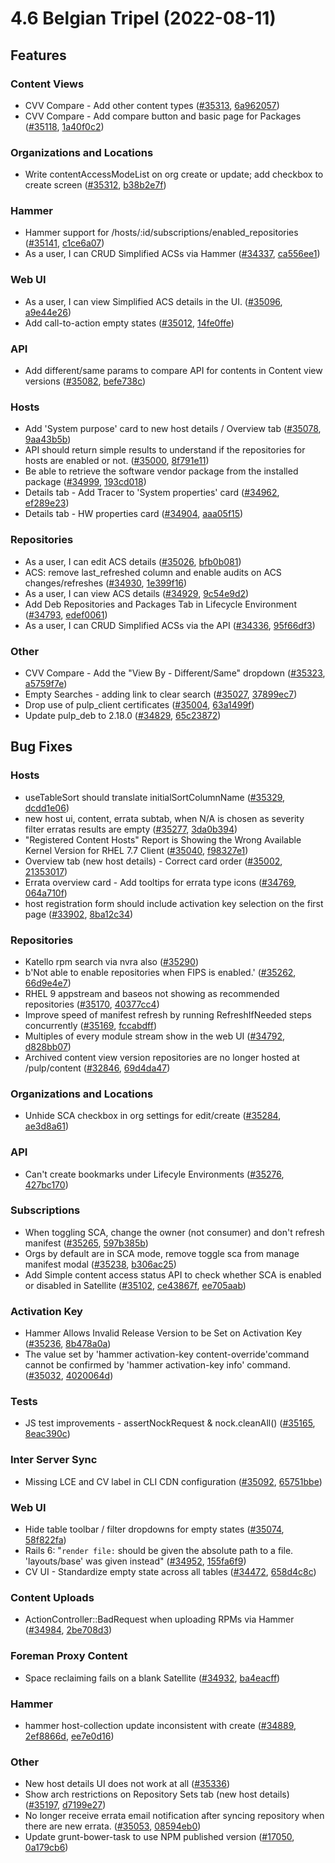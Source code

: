 # 4.6 Belgian Tripel (2022-08-11)

## Features

### Content Views
* CVV Compare - Add other content types ([#35313](https://projects.theforeman.org/issues/35313), [6a962057](https://github.com/Katello/katello./commit/6a9620577c65b5e45bbaad363f53d1264467e177))
* CVV Compare - Add compare button and basic page for Packages ([#35118](https://projects.theforeman.org/issues/35118), [1a40f0c2](https://github.com/Katello/katello./commit/1a40f0c275a8e0b519e66a65bee8a3b300d9cc9b))

### Organizations and Locations
* Write contentAccessModeList on org create or update; add checkbox to create screen ([#35312](https://projects.theforeman.org/issues/35312), [b38b2e7f](https://github.com/Katello/katello./commit/b38b2e7f069f6fc1b522563b66192cf90af6286f))

### Hammer
* Hammer support for /hosts/:id/subscriptions/enabled_repositories ([#35141](https://projects.theforeman.org/issues/35141), [c1ce6a07](https://github.com/Katello/hammer-cli-katello./commit/c1ce6a0708e0c5ba9ddcbdb99c6ed02ab88f225a))
* As a user, I can CRUD Simplified ACSs via Hammer ([#34337](https://projects.theforeman.org/issues/34337), [ca556ee1](https://github.com/Katello/hammer-cli-katello./commit/ca556ee129698f9b33c41dbf05fd697dcb708b35))

### Web UI
* As a user, I can view Simplified ACS details in the UI. ([#35096](https://projects.theforeman.org/issues/35096), [a9e44e26](https://github.com/Katello/katello./commit/a9e44e26abb667ed474fc562b97172a62ea98a2a))
* Add call-to-action empty states ([#35012](https://projects.theforeman.org/issues/35012), [14fe0ffe](https://github.com/Katello/katello./commit/14fe0ffe90c6c480088a561272276703839488ed))

### API
* Add different/same params to compare API for contents in Content view versions ([#35082](https://projects.theforeman.org/issues/35082), [befe738c](https://github.com/Katello/katello./commit/befe738cd7dae82dfaa6dbb3f226546a7f19e92e))

### Hosts
* Add 'System purpose' card to new host details / Overview tab ([#35078](https://projects.theforeman.org/issues/35078), [9aa43b5b](https://github.com/Katello/katello./commit/9aa43b5bd5f23d909a207160982ce6f8ad8b4e07))
* API should return simple results to understand if the repositories for hosts are enabled or not. ([#35000](https://projects.theforeman.org/issues/35000), [8f791e11](https://github.com/Katello/katello./commit/8f791e11c8081bf3a587a57d617a618524024e18))
* Be able to retrieve the software vendor package from the installed package ([#34999](https://projects.theforeman.org/issues/34999), [193cd018](https://github.com/Katello/katello./commit/193cd018beebef8bf822498638d89346721210fd))
* Details tab - Add Tracer to 'System properties' card ([#34962](https://projects.theforeman.org/issues/34962), [ef289e23](https://github.com/Katello/katello./commit/ef289e23df2a7a516f3aa81d9b8bfd43f2e8bc82))
* Details tab - HW properties card ([#34904](https://projects.theforeman.org/issues/34904), [aaa05f15](https://github.com/Katello/katello./commit/aaa05f1538bd08cc89e1ec31975f09be96a55975))

### Repositories
* As a user, I can edit ACS details ([#35026](https://projects.theforeman.org/issues/35026), [bfb0b081](https://github.com/Katello/katello./commit/bfb0b08194e4df411c045a03a996309770940f9d))
* ACS: remove last_refreshed column and enable audits on ACS changes/refreshes ([#34930](https://projects.theforeman.org/issues/34930), [1e399f16](https://github.com/Katello/katello./commit/1e399f167606ddf714864476dbed5d5ee4897ef1))
* As a user, I can view ACS details ([#34929](https://projects.theforeman.org/issues/34929), [9c54e9d2](https://github.com/Katello/katello./commit/9c54e9d26d9a9d176fbc02c1ff290d00b08fc9bb))
* Add Deb Repositories and Packages Tab in Lifecycle Environment ([#34793](https://projects.theforeman.org/issues/34793), [edef0061](https://github.com/Katello/katello./commit/edef00619ae6a6f393d99ef2012353e684681022))
* As a user, I can CRUD Simplified ACSs via the API ([#34336](https://projects.theforeman.org/issues/34336), [95f66df3](https://github.com/Katello/katello./commit/95f66df3a7382f65b151617edb1aa943dd41a195))

### Other
* CVV Compare - Add the "View By - Different/Same" dropdown ([#35323](https://projects.theforeman.org/issues/35323), [a5759f7e](https://github.com/Katello/katello./commit/a5759f7e960ab76f179d30d7d7af7d808a2bf9c7))
* Empty Searches - adding link to clear search ([#35027](https://projects.theforeman.org/issues/35027), [37899ec7](https://github.com/Katello/katello./commit/37899ec73edf2bdd4f9e333075c9c240e506875d))
* Drop use of pulp_client certificates ([#35004](https://projects.theforeman.org/issues/35004), [63a1499f](https://github.com/Katello/katello./commit/63a1499fe319588bed8006cffada4faccd13a532))
* Update pulp_deb to 2.18.0 ([#34829](https://projects.theforeman.org/issues/34829), [65c23872](https://github.com/Katello/katello./commit/65c23872583555d41a6d846e39e8e8d287fe566a))

## Bug Fixes

### Hosts
* useTableSort should translate initialSortColumnName ([#35329](https://projects.theforeman.org/issues/35329), [dcdd1e06](https://github.com/Katello/katello./commit/dcdd1e061bc70d31083b44116f4cedd00d96796e))
* new host ui, content, errata subtab,  when N/A is chosen as severity filter erratas results are empty ([#35277](https://projects.theforeman.org/issues/35277), [3da0b394](https://github.com/Katello/katello./commit/3da0b394c9bb7d76e20547d179884bc7826a68e7))
* "Registered Content Hosts" Report is Showing the Wrong Available Kernel Version for RHEL 7.7 Client ([#35040](https://projects.theforeman.org/issues/35040), [f98327e1](https://github.com/Katello/katello./commit/f98327e10b5cbadfd0e060ba6b8fe468bbcc706c))
* Overview tab (new host details) - Correct card order ([#35002](https://projects.theforeman.org/issues/35002), [21353017](https://github.com/Katello/katello./commit/213530172e0ca8ac0df7b36b221a804e980bf78d))
* Errata overview card - Add tooltips for errata type icons ([#34769](https://projects.theforeman.org/issues/34769), [064a710f](https://github.com/Katello/katello./commit/064a710f48d7118f4db6a039be73f2d655d33ee1))
* host registration form should include activation key selection on the first page ([#33902](https://projects.theforeman.org/issues/33902), [8ba12c34](https://github.com/Katello/katello./commit/8ba12c34f521651a243be80ac77675bd070e6eed))

### Repositories
* Katello rpm search via nvra also ([#35290](https://projects.theforeman.org/issues/35290))
* b'Not able to enable repositories when FIPS is enabled.' ([#35262](https://projects.theforeman.org/issues/35262), [66d9e4e7](https://github.com/Katello/katello./commit/66d9e4e7291d1041b5c2da3d22f10de773e77f18))
* RHEL 9 appstream and baseos not showing as recommended repositories ([#35170](https://projects.theforeman.org/issues/35170), [40377cc4](https://github.com/Katello/katello./commit/40377cc48ab9b3de5c6de93813e5251c1f70fb3b))
* Improve speed of manifest refresh by running RefreshIfNeeded steps concurrently ([#35169](https://projects.theforeman.org/issues/35169), [fccabdff](https://github.com/Katello/katello./commit/fccabdffb5bff1a902feb6ba3c9541a73e31ed65))
* Multiples of every module stream show in the web UI ([#34792](https://projects.theforeman.org/issues/34792), [d828bb07](https://github.com/Katello/katello./commit/d828bb07060947630f0b9703653afa101449dbcd))
* Archived content view version repositories are no longer hosted at /pulp/content ([#32846](https://projects.theforeman.org/issues/32846), [69d4da47](https://github.com/Katello/katello./commit/69d4da4767ea71810a4323c02ff0ce3969418289))

### Organizations and Locations
* Unhide SCA checkbox in org settings for edit/create ([#35284](https://projects.theforeman.org/issues/35284), [ae3d8a61](https://github.com/Katello/katello./commit/ae3d8a6189f3732194f4872a310877d531a3628f))

### API
* Can't create bookmarks under Lifecyle Environments ([#35276](https://projects.theforeman.org/issues/35276), [427bc170](https://github.com/Katello/katello./commit/427bc170b040d157b9389f8d5326ff5e741a855b))

### Subscriptions
* When toggling SCA, change the owner (not consumer) and don't refresh manifest ([#35265](https://projects.theforeman.org/issues/35265), [597b385b](https://github.com/Katello/katello./commit/597b385ba32e13d0e9764bd03c7e45644bab9482))
* Orgs by default are in SCA mode, remove toggle sca from manage manifest modal ([#35238](https://projects.theforeman.org/issues/35238), [b306ac25](https://github.com/Katello/katello./commit/b306ac25bfbbcbf479ac43ec491175a4342e52cf))
* Add Simple content access status API to check whether SCA is enabled or disabled in Satellite ([#35102](https://projects.theforeman.org/issues/35102), [ce43867f](https://github.com/Katello/katello./commit/ce43867f040cf596867595875cd5fccc1c0ceb26), [ee705aab](https://github.com/Katello/hammer-cli-katello./commit/ee705aabd59ff466c2a032c980bc31cdcb8fe1e0))

### Activation Key
* Hammer Allows Invalid Release Version to be Set on Activation Key ([#35236](https://projects.theforeman.org/issues/35236), [8b478a0a](https://github.com/Katello/katello./commit/8b478a0a3a2b35e44556241bdbe954a15b73e6ee))
* The value set by 'hammer activation-key content-override'command cannot be confirmed by 'hammer activation-key info' command. ([#35032](https://projects.theforeman.org/issues/35032), [4020064d](https://github.com/Katello/hammer-cli-katello./commit/4020064d758b317300da1092dec14e71e486acf3))

### Tests
* JS test improvements - assertNockRequest & nock.cleanAll() ([#35165](https://projects.theforeman.org/issues/35165), [8eac390c](https://github.com/Katello/katello./commit/8eac390cac53bd7f99bff7165fc472578dcee1bf))

### Inter Server Sync
* Missing LCE and CV label in CLI CDN configuration ([#35092](https://projects.theforeman.org/issues/35092), [65751bbe](https://github.com/Katello/hammer-cli-katello./commit/65751bbe2ccdc6b8872c17711a6c8cde4eb42524))

### Web UI
* Hide table toolbar / filter dropdowns for empty states ([#35074](https://projects.theforeman.org/issues/35074), [58f822fa](https://github.com/Katello/katello./commit/58f822fad9c54942155e75317735d47ec0663980))
* Rails 6: "`render file:` should be given the absolute path to a file. 'layouts/base' was given instead" ([#34952](https://projects.theforeman.org/issues/34952), [155fa6f9](https://github.com/Katello/katello./commit/155fa6f9416b078b48c1d8fca35761e9acc45f5f))
* CV UI - Standardize empty state across all tables ([#34472](https://projects.theforeman.org/issues/34472), [658d4c8c](https://github.com/Katello/katello./commit/658d4c8c1c45c8be6fa35db580197f02040d58c2))

### Content Uploads
* ActionController::BadRequest when uploading RPMs via Hammer ([#34984](https://projects.theforeman.org/issues/34984), [2be708d3](https://github.com/Katello/katello./commit/2be708d33aaafaaa420963a31cba308f86274bee))

### Foreman Proxy Content
* Space reclaiming fails on a blank Satellite ([#34932](https://projects.theforeman.org/issues/34932), [ba4eacff](https://github.com/Katello/katello./commit/ba4eacffb6feed5c06dcc38a878a53e4aa7e9881))

### Hammer
* hammer host-collection update inconsistent with create ([#34889](https://projects.theforeman.org/issues/34889), [2ef8866d](https://github.com/Katello/hammer-cli-katello./commit/2ef8866d3368ba26d87324e0eb6357aa7272a65c), [ee7e0d16](https://github.com/Katello/katello./commit/ee7e0d167f2354d7a529e9ff9ac8eb7843d08b54))

### Other
* New host details UI does not work at all ([#35336](https://projects.theforeman.org/issues/35336))
* Show arch restrictions on Repository Sets tab (new host details) ([#35197](https://projects.theforeman.org/issues/35197), [d7199e27](https://github.com/Katello/katello./commit/d7199e270b9933712c56dc7f06e9c06eb019f763))
* No longer receive errata email notification after syncing repository when there are new errata. ([#35053](https://projects.theforeman.org/issues/35053), [08594eb0](https://github.com/Katello/katello./commit/08594eb09f5821bae5f20a3c64639037c38267ad))
* Update grunt-bower-task to use NPM published version ([#17050](https://projects.theforeman.org/issues/17050), [0a179cb6](https://github.com/Katello/katello./commit/0a179cb621c34831252ad2c0f814139858a33f00))
